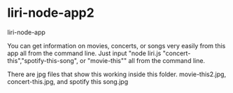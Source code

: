 # liri-node-app2
liri-node-app

You can get information on movies, concerts, or songs very easily from this app all from the command line.  Just input "node liri.js "concert-this","spotify-this-song", or "movie-this"" all from the command line.


There are jpg files that show this working inside this folder.  movie-this2.jpg, concert-this.jpg, and spotify this song.jpg